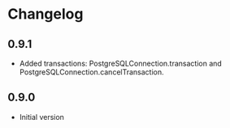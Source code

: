 # Changelog

## 0.9.1

- Added transactions: PostgreSQLConnection.transaction and PostgreSQLConnection.cancelTransaction.

## 0.9.0

- Initial version
